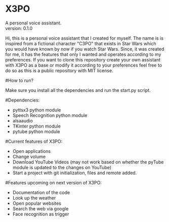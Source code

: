 # X3PO
A personal voice assistant.\
version: 0.1.0

Hi, this is a personal voice assistant that I created for myself. The 
name is is inspired from a fictional character "C3PO" that exists in 
Star Wars which you would have known by now if you watch Star Wars. Since, 
it was created for me, it has the features that only I wanted
and operates according to my preferences. If you want to clone this repository
create your own assistant with X3PO as a base or modify it according to your preferences
feel free to do so as this is a public repository with MIT license.

#How to run?

Make sure you install all the dependencies and run the start.py script.


#Dependencies:
- pyttsx3 python module
- Speech Recognition python module
- alsaaudio
- TKinter python module
- pytube python module


#Current features of X3PO:
- Open applications
- Change volume
- Download YouTube Videos (may not work based on whether the pyTube module is updated to the changes on YouTube)
- Start a project with git initialization, files and remote added.

#Features upcoming on next version of X3PO:
- Documentation of the code
- Look up the weather
- Open popular websites
- Search the web via google
- Face recognition as trigger
